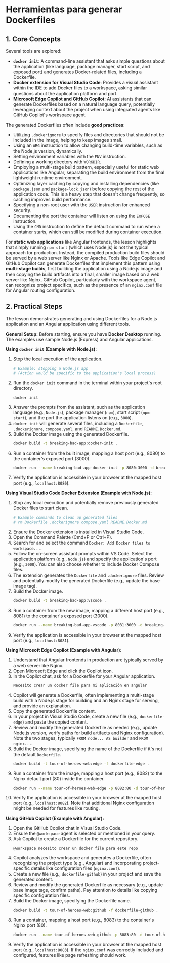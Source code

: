 # Herramientas para generar Dockerfiles

## 1. Core Concepts

Several tools are explored:

- **`docker init`**: A command-line assistant that asks simple questions about the application (like language, package manager, start script, and exposed port) and generates Docker-related files, including a Dockerfile.
- **Docker extension for Visual Studio Code**: Provides a visual assistant within the IDE to add Docker files to a workspace, asking similar questions about the application platform and port.
- **Microsoft Edge Copilot and GitHub Copilot**: AI assistants that can generate Dockerfiles based on a natural language query, potentially leveraging context about the project when using integrated agents like GitHub Copilot's workspace agent.

The generated Dockerfiles often include **good practices**:

- Utilizing `.dockerignore` to specify files and directories that should not be included in the image, helping to keep images small.
- Using an `ARG` instruction to allow changing build-time variables, such as the Node.js version, dynamically.
- Setting environment variables with the `ENV` instruction.
- Defining a working directory with `WORKDIR`.
- Employing a multi-stage build pattern, especially useful for static web applications like Angular, separating the build environment from the final lightweight runtime environment.
- Optimizing layer caching by copying and installing dependencies (like `package.json` and `package-lock.json`) before copying the rest of the application code. This is a heavy step that doesn't change frequently, so caching improves build performance.
- Specifying a non-root user with the `USER` instruction for enhanced security.
- Documenting the port the container will listen on using the `EXPOSE` instruction.
- Using the `CMD` instruction to define the default command to run when a container starts, which can still be modified during container execution.

For **static web applications** like Angular frontends, the lesson highlights that simply running `npm start` (which uses Node.js) is not the typical approach for production. Instead, the compiled production build files should be served by a web server like Nginx or Apache. Tools like Edge Copilot and GitHub Copilot can generate Dockerfiles that implement this pattern using **multi-stage builds**, first building the application using a Node.js image and then copying the build artifacts into a final, smaller image based on a web server like Nginx. GitHub Copilot, particularly with the workspace agent, can recognize project specifics, such as the presence of an `nginx.conf` file for Angular routing configuration.

## 2. Practical Steps

The lesson demonstrates generating and using Dockerfiles for a Node.js application and an Angular application using different tools.

**General Setup:**
Before starting, ensure you have **Docker Desktop** running. The examples use sample Node.js (Express) and Angular applications.

**Using `docker init` (Example with Node.js):**

1.  Stop the local execution of the application.
    ```bash
    # Example: stopping a Node.js app
    # (Action would be specific to the application's local process)
    ```
2.  Run the `docker init` command in the terminal within your project's root directory.
    ```bash
    docker init
    ```
3.  Answer the prompts from the assistant, such as the application language (e.g., `Node.js`), package manager (`npm`), start script (`npm start`), and the port the application listens on (e.g., `3000`).
4.  `docker init` will generate several files, including a `Dockerfile`, `.dockerignore`, `compose.yaml`, and `README.Docker.md`.
5.  Build the Docker image using the generated Dockerfile.
    ```bash
    docker build -t breaking-bad-app:docker-init .
    ```
6.  Run a container from the built image, mapping a host port (e.g., 8080) to the container's exposed port (3000).
    ```bash
    docker run --name breaking-bad-app-docker-init -p 8080:3000 -d breaking-bad-app:docker-init
    ```
7.  Verify the application is accessible in your browser at the mapped host port (e.g., `localhost:8080`).

**Using Visual Studio Code Docker Extension (Example with Node.js):**

1.  Stop any local execution and potentially remove previously generated Docker files to start clean.
    ```bash
    # Example commands to clean up generated files
    # rm Dockerfile .dockerignore compose.yaml README.Docker.md
    ```
2.  Ensure the Docker extension is installed in Visual Studio Code.
3.  Open the Command Palette (Cmd+P or Ctrl+P).
4.  Search for and select the command `Docker: Add Docker files to workspace...`.
5.  Follow the on-screen assistant prompts within VS Code. Select the application platform (e.g., `Node.js`) and specify the application's port (e.g., `3000`). You can also choose whether to include Docker Compose files.
6.  The extension generates the `Dockerfile` and `.dockerignore` files. Review and potentially modify the generated Dockerfile (e.g., update the base image tag).
7.  Build the Docker image.
    ```bash
    docker build -t breaking-bad-app:vscode .
    ```
8.  Run a container from the new image, mapping a different host port (e.g., 8081) to the container's exposed port (3000).
    ```bash
    docker run --name breaking-bad-app-vscode -p 8081:3000 -d breaking-bad-app:vscode
    ```
9.  Verify the application is accessible in your browser at the mapped host port (e.g., `localhost:8081`).

**Using Microsoft Edge Copilot (Example with Angular):**

1.  Understand that Angular frontends in production are typically served by a web server like Nginx.
2.  Open Microsoft Edge and click the Copilot icon.
3.  In the Copilot chat, ask for a Dockerfile for your Angular application.
    ```
    Necesito crear un docker file para mi aplicación en angular
    ```
4.  Copilot will generate a Dockerfile, often implementing a multi-stage build with a Node.js stage for building and an Nginx stage for serving, and provide an explanation.
5.  Copy the generated Dockerfile content.
6.  In your project in Visual Studio Code, create a new file (e.g., `dockerfile-edge`) and paste the copied content.
7.  Review and modify the generated Dockerfile as needed (e.g., update Node.js version, verify paths for build artifacts and Nginx configuration). Note the two stages, typically `FROM node... AS builder` and `FROM nginx...`.
8.  Build the Docker image, specifying the name of the Dockerfile if it's not the default `Dockerfile`.
    ```bash
    docker build -t tour-of-heroes-web:edge -f dockerfile-edge .
    ```
9.  Run a container from the image, mapping a host port (e.g., 8082) to the Nginx default port (80) inside the container.
    ```bash
    docker run --name tour-of-heroes-web-edge -p 8082:80 -d tour-of-heroes-web:edge
    ```
10. Verify the application is accessible in your browser at the mapped host port (e.g., `localhost:8082`). Note that additional Nginx configuration might be needed for features like routing.

**Using GitHub Copilot (Example with Angular):**

1.  Open the GitHub Copilot chat in Visual Studio Code.
2.  Ensure the `@workspace` agent is selected or mentioned in your query.
3.  Ask Copilot to create a Dockerfile for the current repository.
    ```
    @workspace necesito crear un docker file para este repo
    ```
4.  Copilot analyzes the workspace and generates a Dockerfile, often recognizing the project type (e.g., Angular) and incorporating project-specific details like configuration files (`nginx.conf`).
5.  Create a new file (e.g., `dockerfile-github`) in your project and save the generated content.
6.  Review and modify the generated Dockerfile as necessary (e.g., update base image tags, confirm paths). Pay attention to details like copying specific configuration files.
7.  Build the Docker image, specifying the Dockerfile name.
    ```bash
    docker build -t tour-of-heroes-web:github -f dockerfile-github .
    ```
8.  Run a container, mapping a host port (e.g., 8083) to the container's Nginx port (80).
    ```bash
    docker run --name tour-of-heroes-web-github -p 8083:80 -d tour-of-heroes-web:github
    ```
9.  Verify the application is accessible in your browser at the mapped host port (e.g., `localhost:8083`). If the `nginx.conf` was correctly included and configured, features like page refreshing should work.
